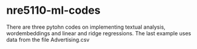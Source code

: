 # nre5110-ml-codes
There are three pytohn codes on implementing textual analysis, wordembeddings and linear and ridge regressions. The last example uses data from the file Advertising.csv
